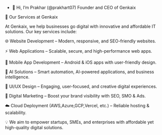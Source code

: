 - 👋 Hi, I’m Prakhar (@prakhart07) Founder and CEO of Genkaix

🚀 Our Services at Genkaix

At Genkaix, we help businesses go digital with innovative and affordable IT solutions. Our key services include:

🌐 Website Development – Modern, responsive, and SEO-friendly websites. 

⚡ Web Applications – Scalable, secure, and high-performance web apps.

📱 Mobile App Development – Android & iOS apps with user-friendly design.

🤖 AI Solutions – Smart automation, AI-powered applications, and business intelligence.

🎨 UI/UX Design – Engaging, user-focused, and creative digital experiences.

📢 Digital Marketing – Boost your brand visibility with SEO, SMO & Ads.

☁️ Cloud Deployment (AWS,Azure,GCP,Vercel, etc.) – Reliable hosting & scalability.

💡 We aim to empower startups, SMEs, and enterprises with affordable yet high-quality digital solutions.
<!---
prakhart07/prakhart07 is a ✨ special ✨ repository because its `README.md` (this file) appears on your GitHub profile.
You can click the Preview link to take a look at your changes.
--->
